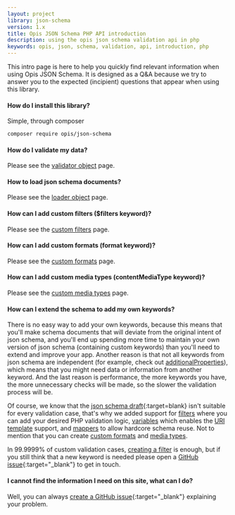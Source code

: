 ```yaml
---
layout: project
library: json-schema
version: 1.x
title: Opis JSON Schema PHP API introduction
description: using the opis json schema validation api in php
keywords: opis, json, schema, validation, api, introduction, php
---
```


This intro page is here to help you quickly find relevant information
when using Opis JSON Schema. It is designed as a Q&A because we
try to answer you to the expected (incipient) questions that
 appear when using this library.
 
#### How do I install this library?

Simple, through composer

```bash
composer require opis/json-schema
```

#### How do I validate my data?

Please see the [validator object](php-validator.html) page.

#### How to load json schema documents?

Please see the [loader object](php-loader.html) page.

#### How can I add custom filters ($filters keyword)?

Please see the [custom filters](php-filter.html) page.

#### How can I add custom formats (format keyword)?

Please see the [custom formats](php-format.html) page.

#### How can I add custom media types (contentMediaType keyword)?

Please see the [custom media types](php-media-type.html) page.

#### How can I extend the schema to add my own keywords?

There is no easy way to add your own keywords, because
this means that you'll make schema documents that will deviate
from the original intent of json schema, and you'll end up
spending more time to maintain your own version of json schema
(containing custom keywords) than you'll need to extend and improve your app.
Another reason is that not all keywords from json schema are independent (for example, check out
[additionalProperties](object.html#additionalproperties)), which means that you might need data or information from
another keyword. 
And the last reason is performance, the more keywords you have, the more unnecessary checks will be
made, so the slower the validation process will be. 

Of course, we know that the [json schema
draft](http://json-schema.org/){:target=blank} isn't suitable for every validation case, that's why we added
support for [filters](filters.md) where you can add your desired PHP
validation logic, [variables](variables.html) which enables the [URI template](uri-template.html)
support, and [mappers](mappers.html) to allow hardcore schema reuse.
Not to mention that you can create [custom formats](php-format.html) and [media types](php-media-type.html).

In 99.9999% of custom validation cases, [creating a filter](php-filter.html) is enough,
but if you still think that a new keyword is needed please open a [GitHub issue](https://github.com/opis/json-schema/issues){:target="_blank"} to get in touch.
 
#### I cannot find the information I need on this site, what can I do?

Well, you can always [create a GitHub issue](https://github.com/opis/json-schema/issues){:target="_blank"} explaining your problem.

 